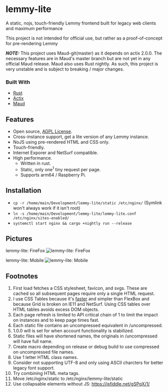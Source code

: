 # lemmy-lite
A static, nojs, touch-friendly Lemmy frontend built for legacy web clients and maximum performance

This project is not intended for official use, but rather as a proof-of-concept for pre-rendering Lemmy

***NOTE:*** This project uses Maud-git(master) as it depends on actix 2.0.0. The necessary features are in Maud's master branch but are not yet in any official Maud release. Maud also uses Rust nightly. As such, this project is very unstable and is subject to breaking / major changes.

### Built With

- [Rust](https://www.rust-lang.org)
- [Actix](https://actix.rs)
- [Maud](https://maud.lambda.xyz)

## Features

- Open source, [AGPL License](/LICENSE).
- Cross-instance support, get a lite version of any Lemmy instance.
- NoJS using pre-rendered HTML and CSS only.
- Touch-friendly.
- Internet Exporer and NetSurf compatible.
- High performance.
  - Written in rust.
  - Static, only one<sup>1</sup> tiny request per page.
  - Supports arm64 / Raspberry Pi.
  
## Installation

- `cp -r /home/main/Development/lemmy-lite/static /etc/nginx/` (Symlink won't always work if it isn't root)
- `ln -s /home/main/Development/lemmy-lite/lemmy-lite.conf /etc/nginx/sites-enabled/`
- `systemctl start nginx && cargo +nightly run --release`

## Pictures

lemmy-lite: FireFox
![lemmy-lite: FireFox](https://user-images.githubusercontent.com/60191958/84398555-1872a280-abce-11ea-8e87-a06b3165a77e.png)

lemmy-lite: Mobile
![lemmy-lite: Mobile](https://user-images.githubusercontent.com/60191958/84398664-39d38e80-abce-11ea-862d-d2d5cb98a89b.png)


## Footnotes

1. First load fetches a CSS stylesheet, favicon, and svgs. These are cached so all subsequent pages require only a single HTML request.
2. I use CSS Tables because it's [faster](https://benfrain.com/css-performance-test-flexbox-v-css-table-fight) and simpler than FlexBox and because Grid is broken on IE11 and NetSurf. Using CSS tables over HTML tables avoids excess DOM objects.
3. Each page refresh is limited to API critical chain of 1 to limit the impact on instances and to keep page times fast.
4. Each static file contains an uncompressed equivalent in /uncompressed.
5. 1.0.0 will is set for when account functionality is stabilized.
6. Static files will have shortened names, the originals in /uncompressed will have full name.
7. Create macro depending on release or debug build to use compressed on uncompressed file names.
8. Use 1 letter HTML class names.
9. Consider not supporting UTF-8 and only using ASCII charcters for better legacy font support.
10. Try combining HTML meta tags.
11. Move /etc/nginx/static to /etc/nginx/lemmy-lite/static
12. Use collapsable elements without JS: https://jsfiddle.net/gSPqX/1/
